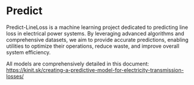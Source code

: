 # Predict
Predict-LineLoss is a machine learning project dedicated to predicting line loss in electrical power systems. By leveraging advanced algorithms and comprehensive datasets, we aim to provide accurate predictions, enabling utilities to optimize their operations, reduce waste, and improve overall system efficiency.

All models are comprehensively detailed in this document: https://kinit.sk/creating-a-predictive-model-for-electricity-transmission-losses/
